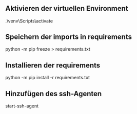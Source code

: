 # 

## Aktivieren der virtuellen Environment
 .\venv\Scripts\activate

 ## Speichern der imports in requirements
 python -m pip freeze > requirements.txt

 ## Installieren der requirements
 python -m pip install -r requirements.txt

 ## Hinzufügen des ssh-Agenten
 start-ssh-agent